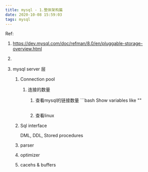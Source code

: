 ```yaml
---
title: mysql - 1.整体架构篇
date: 2020-10-08 15:59:03
tags: mysql
---
```




Ref:

1. https://dev.mysql.com/doc/refman/8.0/en/pluggable-storage-overview.html

2. 



1. mysql server 层

   

   1. Connection pool

      1. 连接的数量
   
         1. 查看mysql的链接数量
   					```bash
         Show variables like ""
            ```

         2. 查看linux

   2. Sql interface

      DML, DDL, Stored procedures

   3. parser

   4. optimizer
   
   5. cacehs & buffers

